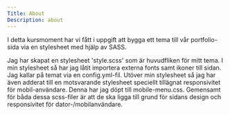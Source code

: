 ```yaml
---
Title: About
Description: about
---
```


I detta kursmoment har vi fått i uppgift att bygga ett tema till vår portfolio-sida via en stylesheet med hjälp av SASS.

Jag har skapat en stylesheet 'style.scss' som är huvudfliken för mitt tema. I min stylesheet så har jag låtit importera externa fonts samt ikoner till sidan. Jag kallar på temat via en config.yml-fil.
Utöver min stylesheet så jag har även adderat till en motsvarande stylesheet speciellt tillägnat responsivitet för mobil-användare. Denna har jag döpt till mobile-menu.css. Gemensamt för båda dessa scss-filer är att de ska ligga till grund för sidans design och responsivitet för dator-/mobilanvändare. 